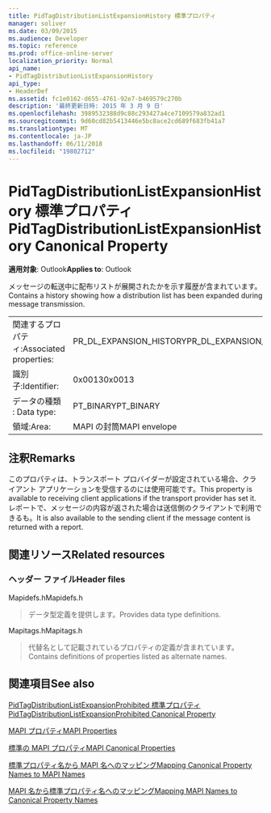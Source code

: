 ```yaml
---
title: PidTagDistributionListExpansionHistory 標準プロパティ
manager: soliver
ms.date: 03/09/2015
ms.audience: Developer
ms.topic: reference
ms.prod: office-online-server
localization_priority: Normal
api_name:
- PidTagDistributionListExpansionHistory
api_type:
- HeaderDef
ms.assetid: fc1e0162-d655-4761-92e7-b469579c270b
description: '最終更新日時: 2015 年 3 月 9 日'
ms.openlocfilehash: 3989532388d9c88c293427a4ce7109579a832ad1
ms.sourcegitcommit: 9d60cd82b5413446e5bc8ace2cd689f683fb41a7
ms.translationtype: MT
ms.contentlocale: ja-JP
ms.lasthandoff: 06/11/2018
ms.locfileid: "19802712"
---
```

# <a name="pidtagdistributionlistexpansionhistory-canonical-property"></a><span data-ttu-id="0ffb8-103">PidTagDistributionListExpansionHistory 標準プロパティ</span><span class="sxs-lookup"><span data-stu-id="0ffb8-103">PidTagDistributionListExpansionHistory Canonical Property</span></span>

  
  
<span data-ttu-id="0ffb8-104">**適用対象**: Outlook</span><span class="sxs-lookup"><span data-stu-id="0ffb8-104">**Applies to**: Outlook</span></span> 
  
<span data-ttu-id="0ffb8-105">メッセージの転送中に配布リストが展開されたかを示す履歴が含まれています。</span><span class="sxs-lookup"><span data-stu-id="0ffb8-105">Contains a history showing how a distribution list has been expanded during message transmission.</span></span> 
  
|||
|:-----|:-----|
|<span data-ttu-id="0ffb8-106">関連するプロパティ:</span><span class="sxs-lookup"><span data-stu-id="0ffb8-106">Associated properties:</span></span>  <br/> |<span data-ttu-id="0ffb8-107">PR_DL_EXPANSION_HISTORY</span><span class="sxs-lookup"><span data-stu-id="0ffb8-107">PR_DL_EXPANSION_HISTORY</span></span>  <br/> |
|<span data-ttu-id="0ffb8-108">識別子:</span><span class="sxs-lookup"><span data-stu-id="0ffb8-108">Identifier:</span></span>  <br/> |<span data-ttu-id="0ffb8-109">0x0013</span><span class="sxs-lookup"><span data-stu-id="0ffb8-109">0x0013</span></span>  <br/> |
|<span data-ttu-id="0ffb8-110">データの種類 : </span><span class="sxs-lookup"><span data-stu-id="0ffb8-110">Data type:</span></span>  <br/> |<span data-ttu-id="0ffb8-111">PT_BINARY</span><span class="sxs-lookup"><span data-stu-id="0ffb8-111">PT_BINARY</span></span>  <br/> |
|<span data-ttu-id="0ffb8-112">領域:</span><span class="sxs-lookup"><span data-stu-id="0ffb8-112">Area:</span></span>  <br/> |<span data-ttu-id="0ffb8-113">MAPI の封筒</span><span class="sxs-lookup"><span data-stu-id="0ffb8-113">MAPI envelope</span></span>  <br/> |
   
## <a name="remarks"></a><span data-ttu-id="0ffb8-114">注釈</span><span class="sxs-lookup"><span data-stu-id="0ffb8-114">Remarks</span></span>

<span data-ttu-id="0ffb8-115">このプロパティは、トランスポート プロバイダーが設定されている場合、クライアント アプリケーションを受信するのには使用可能です。</span><span class="sxs-lookup"><span data-stu-id="0ffb8-115">This property is available to receiving client applications if the transport provider has set it.</span></span> <span data-ttu-id="0ffb8-116">レポートで、メッセージの内容が返された場合は送信側のクライアントで利用できるも。</span><span class="sxs-lookup"><span data-stu-id="0ffb8-116">It is also available to the sending client if the message content is returned with a report.</span></span> 
  
## <a name="related-resources"></a><span data-ttu-id="0ffb8-117">関連リソース</span><span class="sxs-lookup"><span data-stu-id="0ffb8-117">Related resources</span></span>

### <a name="header-files"></a><span data-ttu-id="0ffb8-118">ヘッダー ファイル</span><span class="sxs-lookup"><span data-stu-id="0ffb8-118">Header files</span></span>

<span data-ttu-id="0ffb8-119">Mapidefs.h</span><span class="sxs-lookup"><span data-stu-id="0ffb8-119">Mapidefs.h</span></span>
  
> <span data-ttu-id="0ffb8-120">データ型定義を提供します。</span><span class="sxs-lookup"><span data-stu-id="0ffb8-120">Provides data type definitions.</span></span>
    
<span data-ttu-id="0ffb8-121">Mapitags.h</span><span class="sxs-lookup"><span data-stu-id="0ffb8-121">Mapitags.h</span></span>
  
> <span data-ttu-id="0ffb8-122">代替名として記載されているプロパティの定義が含まれています。</span><span class="sxs-lookup"><span data-stu-id="0ffb8-122">Contains definitions of properties listed as alternate names.</span></span>
    
## <a name="see-also"></a><span data-ttu-id="0ffb8-123">関連項目</span><span class="sxs-lookup"><span data-stu-id="0ffb8-123">See also</span></span>



[<span data-ttu-id="0ffb8-124">PidTagDistributionListExpansionProhibited 標準プロパティ</span><span class="sxs-lookup"><span data-stu-id="0ffb8-124">PidTagDistributionListExpansionProhibited Canonical Property</span></span>](pidtagdistributionlistexpansionprohibited-canonical-property.md)


[<span data-ttu-id="0ffb8-125">MAPI プロパティ</span><span class="sxs-lookup"><span data-stu-id="0ffb8-125">MAPI Properties</span></span>](mapi-properties.md)
  
[<span data-ttu-id="0ffb8-126">標準の MAPI プロパティ</span><span class="sxs-lookup"><span data-stu-id="0ffb8-126">MAPI Canonical Properties</span></span>](mapi-canonical-properties.md)
  
[<span data-ttu-id="0ffb8-127">標準プロパティ名から MAPI 名へのマッピング</span><span class="sxs-lookup"><span data-stu-id="0ffb8-127">Mapping Canonical Property Names to MAPI Names</span></span>](mapping-canonical-property-names-to-mapi-names.md)
  
[<span data-ttu-id="0ffb8-128">MAPI 名から標準プロパティ名へのマッピング</span><span class="sxs-lookup"><span data-stu-id="0ffb8-128">Mapping MAPI Names to Canonical Property Names</span></span>](mapping-mapi-names-to-canonical-property-names.md)

